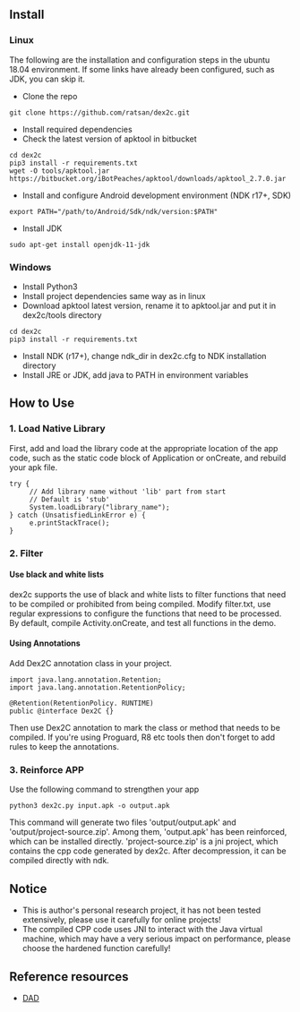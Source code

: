 ## Install

### Linux

The following are the installation and configuration steps in the ubuntu 18.04 environment. If some links have already been configured, such as JDK, you can skip it.

-   Clone the repo

```
git clone https://github.com/ratsan/dex2c.git
```

-   Install required dependencies
-   Check the latest version of apktool in bitbucket

```
cd dex2c
pip3 install -r requirements.txt
wget -O tools/apktool.jar https://bitbucket.org/iBotPeaches/apktool/downloads/apktool_2.7.0.jar
```

-   Install and configure Android development environment (NDK r17+, SDK)

```
export PATH="/path/to/Android/Sdk/ndk/version:$PATH"
```

-   Install JDK

```
sudo apt-get install openjdk-11-jdk
```

### Windows

-   Install Python3
-   Install project dependencies same way as in linux
-   Download apktool latest version, rename it to apktool.jar and put it in dex2c/tools directory

```
cd dex2c
pip3 install -r requirements.txt
```

-   Install NDK (r17+), change ndk_dir in dex2c.cfg to NDK installation directory
-   Install JRE or JDK, add java to PATH in environment variables

## How to Use

### 1. Load Native Library

First, add and load the library code at the appropriate location of the app code, such as the static code block of Application or onCreate, and rebuild your apk file.

```
try {
     // Add library name without 'lib' part from start
     // Default is 'stub'
     System.loadLibrary("library_name");
} catch (UnsatisfiedLinkError e) {
     e.printStackTrace();
}
```

### 2. Filter

#### Use black and white lists

dex2c supports the use of black and white lists to filter functions that need to be compiled or prohibited from being compiled. Modify filter.txt, use regular expressions to configure the functions that need to be processed. By default, compile Activity.onCreate, and test all functions in the demo.

#### Using Annotations

Add Dex2C annotation class in your project.

```
import java.lang.annotation.Retention;
import java.lang.annotation.RetentionPolicy;

@Retention(RetentionPolicy. RUNTIME)
public @interface Dex2C {}
```

Then use Dex2C annotation to mark the class or method that needs to be compiled. If you're using Proguard, R8 etc tools then don't forget to add rules to keep the annotations.

### 3. Reinforce APP

Use the following command to strengthen your app

```
python3 dex2c.py input.apk -o output.apk
```

This command will generate two files 'output/output.apk' and 'output/project-source.zip'. Among them, 'output.apk' has been reinforced, which can be installed directly. 'project-source.zip' is a jni project, which contains the cpp code generated by dex2c. After decompression, it can be compiled directly with ndk.

## Notice

-   This is author's personal research project, it has not been tested extensively, please use it carefully for online projects!
-   The compiled CPP code uses JNI to interact with the Java virtual machine, which may have a very serious impact on performance, please choose the hardened function carefully!

## Reference resources

-   [DAD](https://github.com/androguard/androguard/tree/master/androguard/decompiler/dad)
